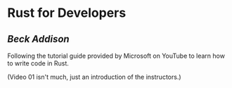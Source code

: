 # Rust for Developers
*Beck Addison*
---

Following the tutorial guide provided by Microsoft on YouTube to learn how to write code in Rust.

(Video 01 isn't much, just an introduction of the instructors.)